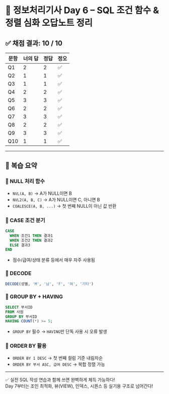 
# 📘 정보처리기사 Day 6 – SQL 조건 함수 & 정렬 심화 오답노트 정리

## ✅ 채점 결과: 10 / 10

| 문항 | 너의 답 | 정답 | 정오 |
|------|---------|------|------|
| Q1   | 2       | 2    | ✅ |
| Q2   | 1       | 1    | ✅ |
| Q3   | 1       | 1    | ✅ |
| Q4   | 2       | 2    | ✅ |
| Q5   | 3       | 3    | ✅ |
| Q6   | 2       | 2    | ✅ |
| Q7   | 3       | 3    | ✅ |
| Q8   | 2       | 2    | ✅ |
| Q9   | 3       | 3    | ✅ |
| Q10  | 1       | 1    | ✅ |

---

## 🧠 복습 요약

### 🔹 NULL 처리 함수
- `NVL(A, B)` → A가 NULL이면 B
- `NVL2(A, B, C)` → A가 NULL이면 C, 아니면 B
- `COALESCE(A, B, ...)` → 첫 번째 NULL이 아닌 값 반환

### 🔹 CASE 조건 분기
```sql
CASE 
  WHEN 조건1 THEN 결과1
  WHEN 조건2 THEN 결과2
  ELSE 결과3
END
```
- 점수/급여/상태 분류 등에서 매우 자주 사용됨

### 🔹 DECODE
```sql
DECODE(성별, 'M', '남', 'F', '여', '기타')
```

### 🔹 GROUP BY + HAVING
```sql
SELECT 부서ID
FROM 사원
GROUP BY 부서ID
HAVING COUNT(*) >= 5;
```
- `GROUP BY` 필수 → `HAVING`만 단독 사용 시 오류 발생

### 🔹 ORDER BY 활용
- `ORDER BY 1 DESC` → 첫 번째 컬럼 기준 내림차순
- `ORDER BY 부서 ASC, 급여 DESC` → 복합 정렬 가능

---

✅ 실전 SQL 작성 연습과 함께 쓰면 완벽하게 체득 가능하다!  
Day 7부터는 조인 최적화, 뷰(VIEW), 인덱스, 시퀀스 등 실기용 구조로 넘어간다!

